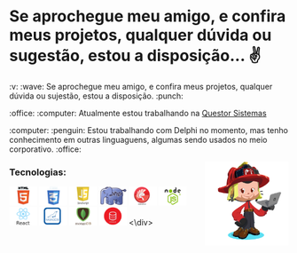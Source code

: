 # Se aprochegue meu amigo, e confira meus projetos, qualquer dúvida ou sugestão, estou a disposição... :v:

<div width="69%">
    <p> :v: :wave: Se aprochegue meu amigo, e confira meus projetos, qualquer dúvida ou sujestão, estou a disposição. :punch: </p>    
    <p>:office: :computer: Atualmente estou trabalhando na <a href="http://questor.com.br/" target="_blank" title="Questor Sistemas | Empresa onde dallasmaicon trabalha atualmente">Questor Sistemas</a></p>    
    <p>:computer: :penguin: Estou trabalhando com Delphi no momento, mas tenho conhecimento em outras linguaguens, algumas sendo usados no meio corporativo. :office: </p>    
   </div>
     <img src="https://github.com/dallasmaicon/dallasmaicon/blob/master/image/dallasmaicon_octocat.png?raw=true" title="Confira o Octocat desenvolvido por dallasmaicon" alt="Confira o Octocat desenvolvido por dallasmaicon" width="30%" align="right" />
   
   <div>
    <h3>Tecnologias:</h3>
    <img src="https://github.com/dallasmaicon/dallasmaicon/blob/master/image/html5_dallasmaicon.png?raw=true" width="50px" alt="Imagem com o símbolo do HTML5, já trabalhei em empresas com este" title="Imagem com o símbolo do HTML5, já trabalhei em empresas com este" />
    <img src="https://github.com/dallasmaicon/dallasmaicon/blob/master/image/css3_dallasmaicon.png?raw=true" width="50px" alt="Imagem com o símbolo do CSS3, já trabalhei em empresas com este" title="Imagem com o símbolo do CSS3, já trabalhei em empresas com este" />
    <img src="https://github.com/dallasmaicon/dallasmaicon/blob/master/image/javascript_dallasmaicon.png?raw=true" width="50px" alt="Imagem com o símbolo do JavaScript, já trabalhei em empresas com este" title="Imagem com o símbolo do JavaScript, já trabalhei em empresas com este" />
    <img src="https://github.com/dallasmaicon/dallasmaicon/blob/master/image/php_dallasmaicon.png?raw=true" width="50px" alt="Imagem com o símbolo do PHP, já trabalhei em empresas com este" title="Imagem com o símbolo do PHP, já trabalhei em empresas com este" />
    <img src="https://github.com/dallasmaicon/dallasmaicon/blob/master/image/delphi_dallasmaicon.png?raw=true" width="50px" alt="Imagem com o símbolo do Delphi, já trabalhei em empresas com este" title"Imagem com o símbolo do Delphi, já trabalhei em empresas com este" />
    <img src="https://github.com/dallasmaicon/dallasmaicon/blob/master/image/nodejs_dallasmaicon.png?raw=true" width="50px" alt="Imagem com o símbolo do NodeJS, uso academico e pessoal" title="Imagem com o símbolo do NodeJS, uso academico e pessoal" />
    <img src="https://github.com/dallasmaicon/dallasmaicon/blob/master/image/react_dallasmaicon.png?raw=true" width="50px" alt="Imagem com o símbolo do React, uso academico e pessoal" title="Imagem com o símbolo do React, uso academico e pessoal" />    
    <img src="https://github.com/dallasmaicon/dallasmaicon/blob/master/image/mariadb_dallasmaicon.png?raw=true" width="50px" alt="Listas das Tecnologias de banco de dodos conheciadas por dallasmaicon, símbolo MariaDB" />
    <img src="https://github.com/dallasmaicon/dallasmaicon/blob/master/image/mongodb_dallasmaicon.png?raw=true" width="50px" alt="Listas das Tecnologias de banco de dodos conheciadas por dallasmaicon, símbolo MongoDB" />
    <img src="https://github.com/dallasmaicon/dallasmaicon/blob/master/image/oracle_dallasmaicon.png?raw=true" width="50px" alt="Listas das Tecnologias de banco de dodos conheciadas por dallasmaicon, símbolo Oracle" />
    <\div>

<!--
**dallasmaicon/dallasmaicon** is a ✨ _special_ ✨ repository because its `README.md` (this file) appears on your GitHub profile.

Here are some ideas to get you started:

- 🔭 I’m currently working on ...
- 🌱 I’m currently learning ...
- 👯 I’m looking to collaborate on ...
- 🤔 I’m looking for help with ...
- 💬 Ask me about ...
- 📫 How to reach me: ...
- 😄 Pronouns: ...
- ⚡ Fun fact: ...
-->
